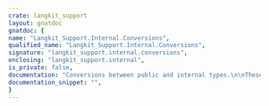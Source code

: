 ```yaml
---
crate: langkit_support
layout: gnatdoc
gnatdoc: {
name: "Langkit_Support.Internal.Conversions",
qualified_name: "Langkit_Support.Internal.Conversions",
signature: "langkit_support.internal.conversions",
enclosing: "langkit_support.internal",
is_private: false,
documentation: "Conversions between public and internal types.\n\nThese converters need visibility over the implementation details of the\npublic types (for instance components of Lk_Node), but we do not want to\nexpose them in the Langkit_Support.Generic_API package tree: publish\nhere declarations as proxies to the implementations in\nLangkit_Support.Generic_API bodies.\n\nConverters for analysis contexts.  See the corresponding export\ndeclaration in Langkit_Support.Generic_API.Analysis.",
documentation_snippet: "",
}
---
```


